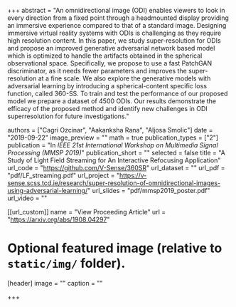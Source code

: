 +++
abstract = "An omnidirectional image (ODI) enables viewers
to look in every direction from a fixed point through a headmounted
display providing an immersive experience compared
to that of a standard image. Designing immersive virtual reality
systems with ODIs is challenging as they require high resolution
content. In this paper, we study super-resolution for ODIs and
propose an improved generative adversarial network based model
which is optimized to handle the artifacts obtained in the
spherical observational space. Specifically, we propose to use a
fast PatchGAN discriminator, as it needs fewer parameters and
improves the super-resolution at a fine scale. We also explore
the generative models with adversarial learning by introducing
a spherical-content specific loss function, called 360-SS. To train
and test the performance of our proposed model we prepare a
dataset of 4500 ODIs. Our results demonstrate the efficacy of
the proposed method and identify new challenges in ODI superresolution
for future investigations."

authors = ["Cagri Ozcinar", "Aakanksha Rana", "Aljosa Smolic"]
date = "2019-09-22"
image_preview = ""
math = true
publication_types = ["2"]
publication = "In *IEEE 21st International Workshop on Multimedia Signal Processing (MMSP 2019)*"
publication_short = ""
selected = false
title = "A Study of Light Field Streaming for An Interactive Refocusing Application"
url_code = "https://github.com/V-Sense/360SR"
url_dataset = ""
url_pdf = "pdf/LF_streaming.pdf"
url_project = "https://v-sense.scss.tcd.ie/research/super-resolution-of-omnidirectional-images-using-adversarial-learning/"
url_slides = "pdf/mmsp2019_poster.pdf"
url_video = ""

[[url_custom]]
name = "View Proceeding Article"
url = "https://arxiv.org/abs/1908.04297"

# Optional featured image (relative to `static/img/` folder).
[header]
image = ""
caption = ""

+++

